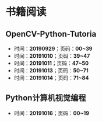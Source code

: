 # 书籍阅读
## OpenCV-Python-Tutoria
+ 时间：**20190929**；页码：**00~39**
+ 时间：**20191010**；页码：**39~47**
+ 时间：**20191011**；页码：**47~50**
+ 时间：**20191013**；页码：**50~71**
+ 时间：**20191014**；页码：**71~84**


## Python计算机视觉编程
+ 时间：**20191016**；页码：**00~19**